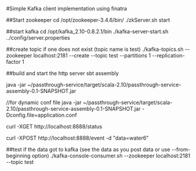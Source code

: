 #Simple Kafka client implementation using finatra

##Start zookeeper
cd /opt/zookeeper-3.4.6/bin/
./zkServer.sh start

##start kafka
cd /opt/kafka_2.10-0.8.2.1/bin
./kafka-server-start.sh ../config/server.properties


##create topic if one does not exist (topic name is test)
./kafka-topics.sh --zookeeper localhost:2181 --create --topic test --partitions 1 --replication-factor 1


##build and start the http server
sbt assembly

java -jar ~/passthrough-service/target/scala-2.10/passthrough-service-assembly-0.1-SNAPSHOT.jar

//for dynamic conf file
java -jar ~/passthrough-service/target/scala-2.10/passthrough-service-assembly-0.1-SNAPSHOT.jar -Dconfig.file=application.conf
  
curl -XGET http://localhost:8888/status

curl -XPOST http://localhost:8888/event -d "data=water6"


##test if the data got to kafka (see the data as you post data or use --from-beginning option)
./kafka-console-consumer.sh --zookeeper localhost:2181 --topic test
